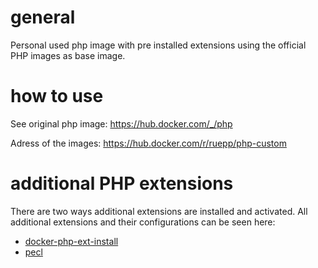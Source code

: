 # general

Personal used php image with pre installed extensions using the official PHP images as base image.

# how to use

See original php image: https://hub.docker.com/_/php

Adress of the images: https://hub.docker.com/r/ruepp/php-custom

# additional PHP extensions

There are two ways additional extensions are installed and activated. All additional extensions and their configurations can be seen here:

- [docker-php-ext-install](scripts/dockerfile/php_extensions_default.sh)
- [pecl](scripts/dockerfile/php_extensions_pecl.sh)
